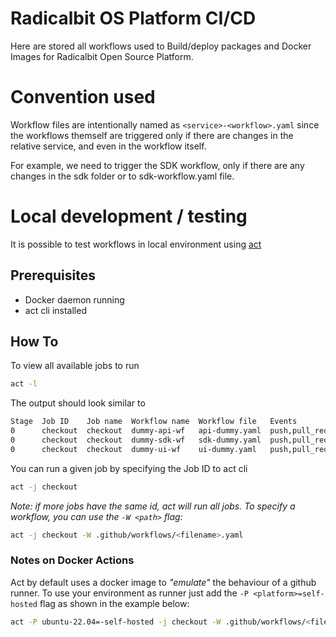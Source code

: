 # Radicalbit OS Platform CI/CD

Here are stored all workflows used to Build/deploy packages and Docker Images for Radicalbit Open Source Platform.

# Convention used

Workflow files are intentionally named as `<service>-<workflow>.yaml` since the workflows themself are triggered only if there are changes in the relative service, and even in the workflow itself.

For example, we need to trigger the SDK workflow, only if there are any changes in the sdk folder or to sdk-workflow.yaml file.

# Local development / testing

It is possible to test workflows in local environment using [act](https://nektosact.com/)

## Prerequisites

- Docker daemon running
- act cli installed

## How To

To view all available jobs to run

```bash
act -l
```

The output should look similar to

```bash
Stage  Job ID    Job name  Workflow name  Workflow file   Events           
0      checkout  checkout  dummy-api-wf   api-dummy.yaml  push,pull_request
0      checkout  checkout  dummy-sdk-wf   sdk-dummy.yaml  push,pull_request
0      checkout  checkout  dummy-ui-wf    ui-dummy.yaml   push,pull_request
```

You can run a given job by specifying the Job ID to act cli

```bash
act -j checkout
```

*Note: if more jobs have the same id, act will run all jobs. To specify a workflow, you can use the `-W <path>` flag:*

```bash
act -j checkout -W .github/workflows/<filename>.yaml
```

### Notes on Docker Actions

Act by default uses a docker image to *"emulate"* the behaviour of a github runner. To use your environment as runner just add the `-P <platform>=self-hosted` flag as shown in the example below:

```bash
act -P ubuntu-22.04=-self-hosted -j checkout -W .github/workflows/<filename>.yaml
```